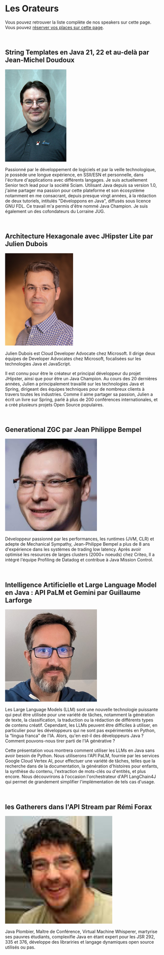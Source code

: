 # Les Orateurs

<!-- MACRO{snippet|debug=false|ignoreDownloadError=false|verbatim=false|file=src/site/resources/fragments/breadcrum.snippet.html} -->

Vous pouvez retrouver la liste complète de nos speakers sur cette page. Vous pouvez [réserver vos places sur cette page](https://www.helloasso.com/associations/bjpc/evenements/paris-jug-s-java-day-2023).

<!--
Vous pouvez également vous inscrire par la formation professionnelle, grâce à [OXiane](https://www.oxiane.com/), notre partenaire formation pour cet événement.

Les détails du parcours pédagogique se trouvent ici : <https://www.oxiane.com/parcours-pedagogique-javaday-2023/>. Vous pouvez prendre contact avec OXiane à l'adresse suivante : [formation@oxiane.com](mailto:formation@oxiane.com).
-->

<a id="jean-michel">&nbsp;</a>

## String Templates en Java 21, 22 et au-delà par Jean-Michel Doudoux

<!--
### Résumé

### Jean-Michel Doudoux
-->

![Jean-Michel Doudoux](images/speakers/jmdoudoux.jpg)

Passionné par le développement de logiciels et par la veille technologique, je possède une longue expérience, en SSII/ESN et personnelle, dans l'écriture d'applications avec différents langages. Je suis actuellement Senior tech lead pour la société Sciam. Utilisant Java depuis sa version 1.0, j'aime partager ma passion pour cette plateforme et son écosystème notamment en me consacrant, depuis presque vingt années, à la rédaction de deux tutoriels, intitulés "Développons en Java", diffusés sous licence GNU FDL. Ce travail m'a permis d'être nommé Java Champion. Je suis également un des cofondateurs du Lorraine JUG.


<a id="julien">&nbsp;</a>

## Architecture Hexagonale avec JHipster Lite par Julien Dubois

<!--
### Résumé

### Julien Dubois
-->

![Julien Dubois](images/speakers/Julien-Dubois.jpg)

Julien Dubois est Cloud Developer Advocate chez Microsoft. Il dirige deux équipes de Developer Advocates chez Microsoft, focalisées sur les technologies Java et JavaScript.

Il est connu pour être le créateur et principal développeur du projet JHipster, ainsi que pour être un Java Champion. Au cours des 20 dernières années, Julien a principalement travaillé sur les technologies Java et Spring, dirigeant des équipes techniques pour de nombreux clients à travers toutes les industries. Comme il aime partager sa passion, Julien a écrit un livre sur Spring, parlé à plus de 200 conférences internationales, et a créé plusieurs projets Open Source populaires.

<a id="jean-philippe">&nbsp;</a>

## Generational ZGC par Jean Philippe Bempel

<!--
### Résumé

### Jean Philippe Bempel
-->

![Jean Philippe Bempel](images/speakers/Jean-Philippe-Bempel.jpg)

Développeur passionné par les performances, les runtimes (JVM, CLR) et adepte de Mechanical Sympathy, Jean-Philippe Bempel a plus de 8 ans d'expérience dans les systèmes de trading low latency. Après avoir optimisé les resources de larges clusters (2000+ noeuds) chez Criteo, Il a intégré l'équipe Profiling de Datadog et contribue à Java Mission Control.


<a id="guillaume">&nbsp;</a>

## Intelligence Artificielle et Large Language Model en Java : API PaLM et Gemini par Guillaume Larforge

<!--
### Résumé

Les Large Language Models (LLM) sont une nouvelle technologie puissante qui peut être utilisée pour une variété de tâches, notamment la génération de texte, la classification, la traduction ou la rédaction de différents types de contenu créatif. Cependant, les LLMs peuvent être difficiles à utiliser, en particulier pour les développeurs qui ne sont pas expérimentés en Python, la “lingua franca” de l'IA. Alors, qu'en est-il des développeurs Java ? Comment pouvons-nous tirer parti de l'IA générative ?

Cette présentation vous montrera comment utiliser les LLMs en Java sans avoir besoin de Python. Nous utiliserons l'API PaLM et Gemini, fournie par les services Google Cloud Vertex AI, pour effectuer une variété de tâches, telles que la recherche dans de la documentation, la génération d'histoires pour enfants, la synthèse du contenu, l'extraction de mots-clés ou d'entités, et plus encore. Nous découvrirons à l'occasion l'orchestrateur d'API LangChain4J qui permet de grandement simplifier l'implémentation de tels cas d'usage.


### Guillaume Larforge

-->

![Guillaume Laforge](images/speakers/Guillaume-Laforge.jpg)

Les Large Language Models (LLM) sont une nouvelle technologie puissante qui peut être utilisée pour une variété de tâches, notamment la génération de texte, la classification, la traduction ou la rédaction de différents types de contenu créatif. Cependant, les LLMs peuvent être difficiles à utiliser, en particulier pour les développeurs qui ne sont pas expérimentés en Python, la “lingua franca” de l'IA. Alors, qu'en est-il des développeurs Java ? Comment pouvons-nous tirer parti de l'IA générative ?

Cette présentation vous montrera comment utiliser les LLMs en Java sans avoir besoin de Python. Nous utiliserons l'API PaLM, fournie par les services Google Cloud Vertex AI, pour effectuer une variété de tâches, telles que la recherche dans de la documentation, la génération d'histoires pour enfants, la synthèse du contenu, l'extraction de mots-clés ou d'entités, et plus encore. Nous découvrirons à l'occasion l'orchestrateur d'API LangChain4J qui permet de grandement simplifier l'implémentation de tels cas d'usage.



<!--
### Résumé

### Rémi Forax
-->

<a id="remi">&nbsp;</a>

## les Gatherers dans l'API Stream par Rémi Forax

<!--
### Résumé

### Rémi Forax
-->

![Rémi Forax](images/speakers/Remi-Forax.jpg)

Java Plombier, Maître de Conférence, Virtual Machine Whisperer, martyrise ses pauvres étudiants, complexifie Java en étant expert pour les JSR 292, 335 et 376, développe des librariries et langage dynamiques open source utilisés ou pas.

